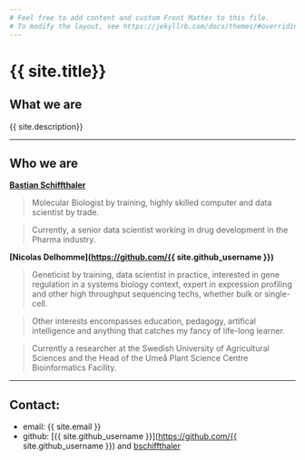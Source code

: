 ```yaml
---
# Feel free to add content and custom Front Matter to this file.
# To modify the layout, see https://jekyllrb.com/docs/themes/#overriding-theme-defaults
---
```


# {{ site.title}}

## What we are

{{ site.description}}

---

## Who we are

**[Bastian Schiffthaler](https://github.com/bschiffthaler)**

>Molecular Biologist by training, highly skilled computer and data scientist by trade.

>Currently, a senior data scientist working in drug development in the Pharma industry.

**[Nicolas Delhomme](https://github.com/{{ site.github_username }})**

>Geneticist by training, data scientist in practice, interested in gene regulation in a systems biology context, expert in expression profiling and other high throughput sequencing techs, whether bulk or single-cell.

>Other interests encompasses education, pedagogy, artifical intelligence and anything that catches my fancy of life-long learner.

>Currently a researcher at the Swedish University of Agricultural Sciences and the Head of the Umeå Plant Science Centre Bioinformatics Facility.

---

## Contact: 

* email: {{ site.email }}
* github: [{{ site.github_username }}](https://github.com/{{ site.github_username }}) and [bschiffthaler](https://github.com/bschiffthaler)
